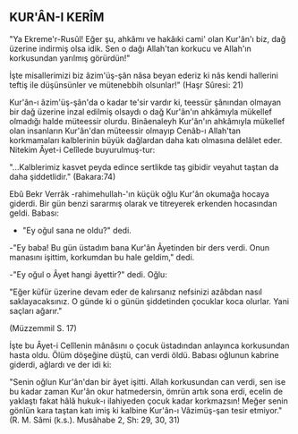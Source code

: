 ## KUR'ÂN-I KERÎM

"Ya Ekreme'r-Rusûl! Eğer şu, ahkâmı ve hakâıki cami' olan Kur'ân'ı biz, dağ üzerine indirmiş olsa idik. Sen o dağı Allah'tan korkucu ve Allah'ın korkusundan yarılmış görürdün!"

İşte misallerimizi biz âzim'üş-şân nâsa beyan ederiz ki nâs kendi hallerini teftiş ile düşünsünler ve mütenebbih olsunlar!" (Haşr Sûresi: 21)

Kur'ân-ı âzim'üş-şân'da o kadar te'sir vardır ki, teessür şânından olmayan bir dağ üzerine inzal edilmiş olsaydı o dağ Kur'ân'ın ahkâmıyla mükellef olmadığı halde müteessir olurdu. Binâenaleyh Kur'ân'ın ahkâmıyla mükellef olan insanların Kur'ân'dan müteessir olmayıp Cenâb-ı Allah'tan korkmamaları kalblerinin büyük dağlardan daha katı olmasına delâlet eder. Nitekim Âyet-i Celîlede buyurulmuş-tur:

"...Kalblerimiz kasvet peyda edince sertlikde taş gibidir veyahut taştan da daha şiddetlidir." (Bakara:74)

Ebû Bekr Verrâk -rahimehullah-'ın küçük oğlu Kur'ân okumağa hocaya giderdi. Bir gün benzi sararmış olarak ve titreyerek erkenden hocasından geldi. Babası:

- "Ey oğul sana ne oldu?" dedi.

-"Ey baba! Bu gün üstadım bana Kur'ân Âyetinden bir ders ver­di. Onun manasını işittim, korkumdan bu hale geldim," dedi.

-"Ey oğul o Âyet hangi âyettir?" dedi. Oğlu:

"Eğer küfür üzerine devam eder de kalırsanız nefsinizi azâbdan na­sıl saklayacaksınız. O günde ki o günün şiddetinden çocuklar koca olurlar. Yani saçları ağarır."

(Müzzemmil S. 17)

İşte bu Âyet-i Celîlenin mânâsını o çocuk üstadından anlayınca korkusundan hasta oldu. Ölüm döşeğine düştü, can verdi öldü. Babası oğlunun kabrine giderdi, ağlardı ve der idi ki:

"Senin oğlun Kur'ân'dan bir âyet işitti. Allah korkusundan can ver­di, sen ise bu kadar zaman Kur'ân okur hatmedersin, ömrün artık sona erdi, ecelin de yaklaştı fakat hâlâ hukuk-ı ilahiyeden çocuk kadar kork­mazsın! Meğer senin gönlün kara taştan katı imiş ki kalbine Kur'ân-ı Vâzimüş-şan tesir etmiyor." (R. M. Sâmi (k.s.). Musâhabe 2, Sh: 29, 30, 31)

